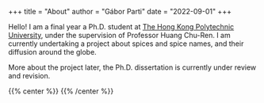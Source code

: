 +++
title = "About"
author = "Gábor Parti"
date = "2022-09-01"
+++

<!-- description = ""
aliases = ["about", "contact"]
slug = "contact" -->

Hello! I am a final year a Ph.D. student at [The Hong Kong Polytechnic University](https://www.polyu.edu.hk/), under the supervision of Professor Huang Chu-Ren. I am currently undertaking a project about spices and spice names, and their diffusion around the globe.

More about the project later, the Ph.D. dissertation is currently under review and revision.

{{% center %}}
<i class="fa fa-cog fa-spin fa-2x fa-fw"></i>
{{% /center %}}

